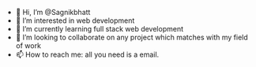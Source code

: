 - 👋 Hi, I’m @Sagnikbhatt
- 👀 I’m interested in web development
- 🌱 I’m currently learning full stack web development
- 💞️ I’m looking to collaborate on any project which matches with my field of work
- 📫 How to reach me: all you need is a email.

<!---
Sagnikbhatt/Sagnikbhatt is a ✨ special ✨ repository because its `README.md` (this file) appears on your GitHub profile.
You can click the Preview link to take a look at your changes.
--->
